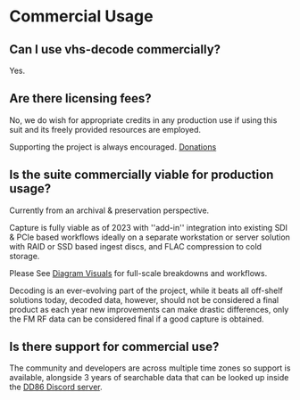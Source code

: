 # Commercial Usage


## Can I use vhs-decode commercially?


Yes.


## Are there licensing fees?


No, we do wish for appropriate credits in any production use if using this suit and its freely provided resources are employed.


Supporting the project is always encouraged. [Donations](https://github.com/oyvindln/vhs-decode/wiki/Donations)


## Is the suite commercially viable for production usage?


Currently from an archival & preservation perspective.


Capture is fully viable as of 2023 with ''add-in'' integration into existing SDI & PCIe based workflows ideally on a separate workstation or server solution with RAID or SSD based ingest discs, and FLAC compression to cold storage.


Please See [Diagram Visuals](https://github.com/oyvindln/vhs-decode/wiki/Diagram-Visuals) for full-scale breakdowns and workflows.


Decoding is an ever-evolving part of the project, while it beats all off-shelf solutions today, decoded data, however, should not be considered a final product as each year new improvements can make drastic differences, only the FM RF data can be considered final if a good capture is obtained.


## Is there support for commercial use?


The community and developers are across multiple time zones so support is available, alongside 3 years of searchable data that can be looked up inside the [DD86 Discord server](https://discord.com/invite/pVVrrxd).
